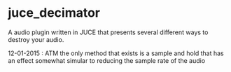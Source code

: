 # juce_decimator
A audio plugin written in JUCE that presents several different ways to destroy your audio.

12-01-2015 : ATM the only method that exists is a sample and hold that has an effect somewhat simular to reducing the sample rate of the audio

